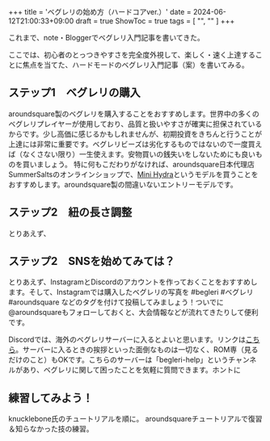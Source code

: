 +++
title = 'ベグレリの始め方（ハードコアver.）'
date = 2024-06-12T21:00:33+09:00
draft = true
ShowToc = true
tags = [ "", "" ]
+++

これまで、note・Bloggerでベグレリ入門記事を書いてきた。

ここでは、初心者のとっつきやすさを完全度外視して、楽しく・速く上達することに焦点を当てた、ハードモードのベグレリ入門記事（案）を書いてみる。

## ステップ1　ベグレリの購入
aroundsquare製のベグレリを購入することをおすすめします。世界中の多くのベグレリプレイヤーが使用しており、品質と扱いやすさが確実に担保されているからです。少し高価に感じるかもしれませんが、初期投資をきちんと行うことが上達には非常に重要です。ベグレリビーズは劣化するものではないので一度買えば（なくさない限り）一生使えます。安物買いの銭失いをしないためにも良いものを買いましょう。
特に何もこだわりがなければ、aroundsquare日本代理店SummerSaltsのオンラインショップで、[Mini Hydra](https://summersalts.stores.jp/items/65b770022ead3700394bd9ce)というモデルを買うことをおすすめします。aroundsquare製の間違いないエントリーモデルです。

## ステップ2　紐の長さ調整
とりあえず、

## ステップ2　SNSを始めてみては？
とりあえず、InstagramとDiscordのアカウントを作っておくことをおすすめします。そして、Instagramでは購入したベグレリの写真を #begleri #ベグレリ #aroundsquare などのタグを付けて投稿してみましょう！ついでに@aroundsquareもフォローしておくと、大会情報などが流れてきたりして便利です。

Discordでは、海外のベグレリサーバーに入るとよいと思います。リンクは[こちら](https://discord.gg/WMA6TYW)。サーバーに入るときの挨拶といった面倒なものは一切なく、ROM専（見るだけのこと）もOKです。こちらのサーバーは「begleri-help」というチャンネルがあり、ベグレリに関して困ったことを気軽に質問できます。ホントに

## 練習してみよう！
knucklebone氏のチュートリアルを順に。
aroundsquareチュートリアルで復習＆知らなかった技の練習。
